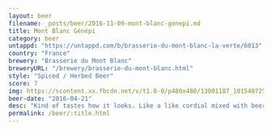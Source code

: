 ```yaml
---
layout: beer
filename: _posts/beer/2016-11-09-mont-blanc-genepi.md
title: Mont Blanc Génépi
category: beer
untappd: "https://untappd.com/b/brasserie-du-mont-blanc-la-verte/6013"
country: "France"
brewery: "Brasserie du Mont Blanc"
breweryURL: "/brewery/brasserie-du-mont-blanc.html"
style: "Spiced / Herbed Beer"
score: 7
img: https://scontent.xx.fbcdn.net/v/t1.0-0/p480x480/13001187_10154072541123745_7747103315223526141_n.jpg?oh=0821e577e0326b5fdad9af8699a8a3ce&oe=5AEAE028
beer-date: "2016-04-21"
desc: "Kind of tastes how it looks. Like a like cordial mixed with beer. The little bit of spice ties it together and makes for a nice sweet beer"
permalink: /beer/:title.html
---
```

